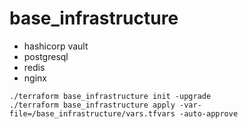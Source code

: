 # base_infrastructure

- hashicorp vault
- postgresql
- redis
- nginx

```
./terraform base_infrastructure init -upgrade
./terraform base_infrastructure apply -var-file=/base_infrastructure/vars.tfvars -auto-approve
```